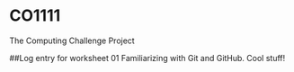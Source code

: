 # CO1111
The Computing Challenge Project

##Log entry for worksheet 01
Familiarizing with Git and GitHub. Cool stuff! 
